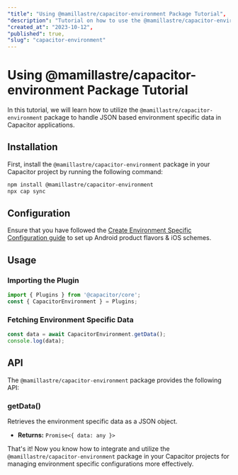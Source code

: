 ```yaml
---
"title": "Using @mamillastre/capacitor-environment Package Tutorial",
"description": "Tutorial on how to use the @mamillastre/capacitor-environment package to manage JSON based environment specific data in Capacitor apps.",
"created_at": "2023-10-12",
"published": true,
"slug": "capacitor-environment"
---
```


# Using @mamillastre/capacitor-environment Package Tutorial

In this tutorial, we will learn how to utilize the `@mamillastre/capacitor-environment` package to handle JSON based environment specific data in Capacitor applications.

## Installation

First, install the `@mamillastre/capacitor-environment` package in your Capacitor project by running the following command:

```bash
npm install @mamillastre/capacitor-environment
npx cap sync
```

## Configuration

Ensure that you have followed the [Create Environment Specific Configuration guide](https://capacitorjs.com/docs/guides/environment-specific-configurations) to set up Android product flavors & iOS schemes.

## Usage

### Importing the Plugin

```typescript
import { Plugins } from '@capacitor/core';
const { CapacitorEnvironment } = Plugins;
```

### Fetching Environment Specific Data

```typescript
const data = await CapacitorEnvironment.getData();
console.log(data);
```

## API

The `@mamillastre/capacitor-environment` package provides the following API:

### getData()

Retrieves the environment specific data as a JSON object.

- **Returns:** `Promise<{ data: any }>`
  
That's it! Now you know how to integrate and utilize the `@mamillastre/capacitor-environment` package in your Capacitor projects for managing environment specific configurations more effectively.